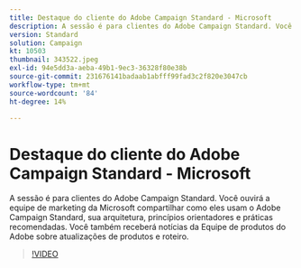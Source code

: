 ```yaml
---
title: Destaque do cliente do Adobe Campaign Standard - Microsoft
description: A sessão é para clientes do Adobe Campaign Standard. Você ouvirá a equipe de marketing da Microsoft compartilhar como eles usam o Adobe Campaign Standard.
version: Standard
solution: Campaign
kt: 10503
thumbnail: 343522.jpeg
exl-id: 94e5dd3a-aeba-49b1-9ec3-36328f80e38b
source-git-commit: 231676141badaab1abfff99fad3c2f820e3047cb
workflow-type: tm+mt
source-wordcount: '84'
ht-degree: 14%

---
```


# Destaque do cliente do Adobe Campaign Standard - Microsoft

A sessão é para clientes do Adobe Campaign Standard. Você ouvirá a equipe de marketing da Microsoft compartilhar como eles usam o Adobe Campaign Standard, sua arquitetura, princípios orientadores e práticas recomendadas. Você também receberá notícias da Equipe de produtos do Adobe sobre atualizações de produtos e roteiro.

>[!VIDEO](https://video.tv.adobe.com/v/343522/?quality=12&learn=on)
